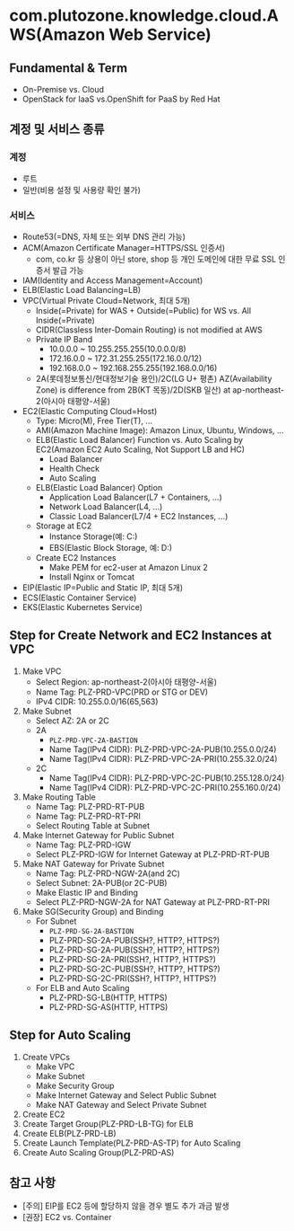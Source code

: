 # com.plutozone.knowledge.cloud.AWS(Amazon Web Service)


## Fundamental & Term
- On-Premise vs. Cloud
- OpenStack for IaaS vs.OpenShift for PaaS by Red Hat


## 계정 및 서비스 종류
### 계정
- 루트
- 일반(비용 설정 및 사용량 확인 불가)

### 서비스
- Route53(=DNS, 자체 또는 외부 DNS 관리 가능)
- ACM(Amazon Certificate Manager=HTTPS/SSL 인증서)
	- com, co.kr 등 상용이 아닌 store, shop 등 개인 도메인에 대한 무료 SSL 인증서 발급 가능
- IAM(Identity and Access Management=Account)
- ELB(Elastic Load Balancing=LB)
- VPC(Virtual Private Cloud=Network, 최대 5개)
	- Inside(=Private) for WAS + Outside(=Public) for WS vs. All Inside(=Private)
	- CIDR(Classless Inter-Domain Routing) is not modified at AWS
	- Private IP Band
		- 10.0.0.0 ~ 10.255.255.255(10.0.0.0/8)
   		- 172.16.0.0 ~ 172.31.255.255(172.16.0.0/12)
		- 192.168.0.0 ~ 192.168.255.255(192.168.0.0/16)
	- 2A(롯데정보통신/현대정보기술 용인)/2C(LG U+ 평촌) AZ(Availability Zone) is difference from 2B(KT 목동)/2D(SKB 일산) at ap-northeast-2(아시아 태평양-서울)
- EC2(Elastic Computing Cloud=Host)
	- Type: Micro(M), Free Tier(T), ...
	- AMI(Amazon Machine Image): Amazon Linux, Ubuntu, Windows, ...
	- ELB(Elastic Load Balancer) Function vs. Auto Scaling by EC2(Amazon EC2 Auto Scaling, Not Support LB and HC)
		- Load Balancer
		- Health Check
		- Auto Scaling
	- ELB(Elastic Load Balancer) Option
		- Application Load Balancer(L7 + Containers, ...)
		- Network Load Balancer(L4, ...)
		- Classic Load Balancer(L7/4 + EC2 Instances, ...)
	- Storage at EC2
		- Instance Storage(예: C:\)
		- EBS(Elastic Block Storage, 예: D:\)
	- Create EC2 Instances
		- Make PEM for ec2-user at Amazon Linux 2
		- Install Nginx or Tomcat
- EIP(Elastic IP=Public and Static IP, 최대 5개)
- ECS(Elastic Container Service)
- EKS(Elastic Kubernetes Service)


## Step for Create Network and EC2 Instances at VPC
1. Make VPC
	- Select Region: ap-northeast-2(아시아 태평양-서울)
	- Name Tag: PLZ-PRD-VPC(PRD or STG or DEV)
	- IPv4 CIDR: 10.255.0.0/16(65,563)
2. Make Subnet
	- Select AZ: 2A or 2C
	- 2A
		- `PLZ-PRD-VPC-2A-BASTION`
		- Name Tag(IPv4 CIDR): PLZ-PRD-VPC-2A-PUB(10.255.0.0/24)
		- Name Tag(IPv4 CIDR): PLZ-PRD-VPC-2A-PRI(10.255.32.0/24)
	- 2C
		- Name Tag(IPv4 CIDR): PLZ-PRD-VPC-2C-PUB(10.255.128.0/24)
		- Name Tag(IPv4 CIDR): PLZ-PRD-VPC-2C-PRI(10.255.160.0/24)
3. Make Routing Table
	- Name Tag: PLZ-PRD-RT-PUB
	- Name Tag: PLZ-PRD-RT-PRI
	- Select Routing Table at Subnet
4. Make Internet Gateway for Public Subnet
	- Name Tag: PLZ-PRD-IGW
	- Select PLZ-PRD-IGW for Internet Gateway at PLZ-PRD-RT-PUB
5. Make NAT Gateway for Private Subnet
	- Name Tag: PLZ-PRD-NGW-2A(and 2C)
	- Select Subnet: 2A-PUB(or 2C-PUB)
	- Make Elastic IP and Binding
	- Select PLZ-PRD-NGW-2A for NAT Gateway at PLZ-PRD-RT-PRI
6. Make SG(Security Group) and Binding
	- For Subnet
		- `PLZ-PRD-SG-2A-BASTION`
		- PLZ-PRD-SG-2A-PUB(SSH?, HTTP?, HTTPS?)
		- PLZ-PRD-SG-2A-PUB(SSH?, HTTP?, HTTPS?)
		- PLZ-PRD-SG-2A-PRI(SSH?, HTTP?, HTTPS?)
		- PLZ-PRD-SG-2C-PUB(SSH?, HTTP?, HTTPS?)
		- PLZ-PRD-SG-2C-PRI(SSH?, HTTP?, HTTPS?)
	- For ELB and Auto Scaling
		- PLZ-PRD-SG-LB(HTTP, HTTPS)
		- PLZ-PRD-SG-AS(HTTP, HTTPS)


## Step for Auto Scaling
1. Create VPCs
	- Make VPC
	- Make Subnet
	- Make Security Group
	- Make Internet Gateway and Select Public Subnet
	- Make NAT Gateway and Select Private Subnet
2. Create EC2
3. Create Target Group(PLZ-PRD-LB-TG) for ELB
4. Create ELB(PLZ-PRD-LB)
5. Create Launch Template(PLZ-PRD-AS-TP) for Auto Scaling
6. Create Auto Scaling Group(PLZ-PRD-AS)


## 참고 사항
- [주의] EIP를 EC2 등에 할당하지 않을 경우 별도 추가 과금 발생
- [권장] EC2 vs. Container
